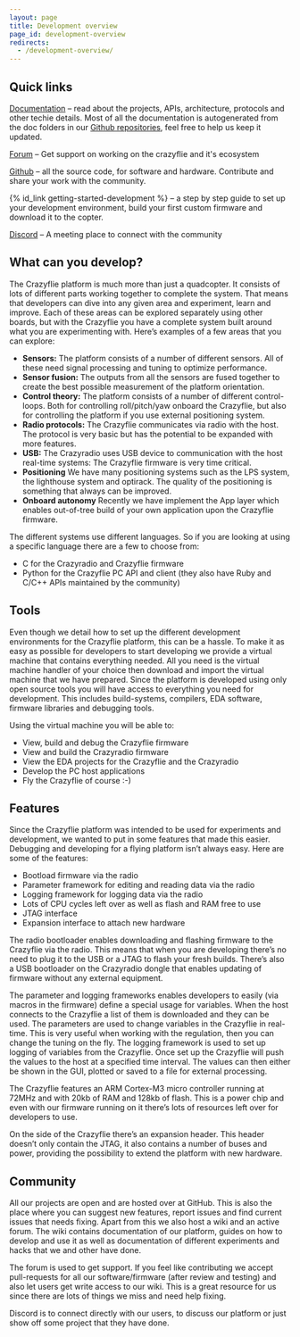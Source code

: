 ```yaml
---
layout: page
title: Development overview
page_id: development-overview
redirects:
  - /development-overview/
---
```


## Quick links

[Documentation](/documentation/system/) – read about the projects, APIs, architecture, protocols and other techie details. Most of all the documentation is autogenerated from the doc folders in our [Github repositories](https://github.com/bitcraze), feel free to help us keep it updated.

[Forum](//forum.bitcraze.io) – Get support on working on the crazyflie and it's ecosystem

[Github](https://github.com/bitcraze) – all the source code, for software and hardware. Contribute and share your work with the community.

{% id_link getting-started-development %} – a step by step guide to set up your development environment, build your first custom firmware and download it to the copter.

[Discord](https://discord.gg/dJMtnPZnvU) – A meeting place to connect with the community


## What can you develop?

The Crazyflie platform is much more than just a quadcopter. It consists of lots
of different parts working together to complete the system. That means that
developers can dive into any given area and experiment, learn and improve. Each
of these areas can be explored separately using other boards, but with the
Crazyflie you have a complete system built around what you are experimenting
with. Here’s examples of a few areas that you can explore:

* **Sensors:** The platform consists of a number of different sensors. All of
these need signal processing and tuning to optimize performance.
* **Sensor fusion:** The outputs from all the sensors are fused together to
create the best possible measurement of the platform orientation.
* **Control theory:** The platform consists of a number of different
control-loops. Both for controlling roll/pitch/yaw onboard the Crazyflie, but
also for controlling the platform if you use external positioning system. 
* **Radio protocols:** The Crazyflie communicates via radio with the host. The
protocol is very basic but has the potential to be expanded with more features.
* **USB:** The Crazyradio uses USB device to communication with the host
real-time systems: The Crazyflie firmware is very time critical.
* **Positioning** We have many positioning systems such as the LPS system, the lighthouse system and optirack. The quality of the positioning is something that always can be improved.
* **Onboard autonomy** Recently we have implement the App layer which enables out-of-tree build of your own application upon the Crazyflie firmware. 

The different systems use different languages. So if you are looking at using a
specific language there are a few to choose from:

* C for the Crazyradio and Crazyflie firmware
* Python for the Crazyflie PC API and client (they also have Ruby and C/C++ APIs
maintained by the community)

## Tools

Even though we detail how to set up the different development environments for
the Crazyflie platform, this can be a hassle. To make it as easy as possible
for developers to start developing we provide a virtual machine that contains
everything needed. All you need is the virtual machine handler of your choice
then download and import the virtual machine that we have prepared. Since the
platform is developed using only open source tools you will have access to everything
you need for development. This includes build-systems, compilers, EDA software,
firmware libraries and debugging tools.

Using the virtual machine you will be able to:

* View, build and debug the Crazyflie firmware
* View and build the Crazyradio firmware
* View the EDA projects for the Crazyflie and the Crazyradio
* Develop the PC host applications
* Fly the Crazyflie of course :-)

## Features

Since the Crazyflie platform was intended to be used for experiments and
development, we wanted to put in some features that made this easier. Debugging
and developing for a flying platform isn’t always easy. Here are some of the
features:

* Bootload firmware via the radio
* Parameter framework for editing and reading data via the radio
* Logging framework for logging data via the radio
* Lots of CPU cycles left over as well as flash and RAM free to use
* JTAG interface
* Expansion interface to attach new hardware

The radio bootloader enables downloading and flashing firmware to the Crazyflie
via the radio. This means that when you are developing there’s no need to plug
it to the USB or a JTAG to flash your fresh builds. There’s also a USB
bootloader on the Crazyradio dongle that enables updating of firmware without
any external equipment.

The parameter and logging frameworks enables developers to easily (via macros
in the firmware) define a special usage for variables. When the host connects
to the Crazyflie a list of them is downloaded and they can be used. The
parameters are used to change variables in the Crazyflie in real-time. This is
very useful when working with the regulation, then you can change the tuning on
the fly. The logging framework is used to set up logging of variables from the
Crazyflie. Once set up the Crazyflie will push the values to the host at a
specified time interval. The values can then either be shown in the GUI,
plotted or saved to a file for external processing.

The Crazyflie features an ARM Cortex-M3 micro controller running at 72MHz and
with 20kb of RAM and 128kb of flash. This is a power chip and even with our
firmware running on it there’s lots of resources left over for developers to
use.

On the side of the Crazyflie there’s an expansion header. This header doesn’t
only contain the JTAG, it also contains a number of buses and power, providing
the possibility to extend the platform with new hardware.

## Community

All our projects are open and are hosted over at GitHub. This is also the place
where you can suggest new features, report issues and find current issues that
needs fixing. Apart from this we also host a wiki and an active forum. The wiki
contains documentation of our platform, guides on how to develop and use it as
well as documentation of different experiments and hacks that we and other have
done.

The forum is used to get support. If you feel like contributing we accept
pull-requests for all our software/firmware (after review and testing) and also
let users get write access to our wiki. This is a great resource for us since
there are lots of things we miss and need help fixing.

Discord is to connect directly with our users, to discuss our platform or just show off some project that they have done.
